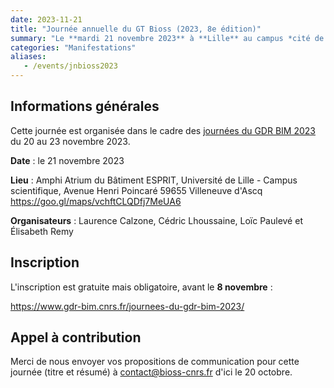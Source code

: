 ```yaml
---
date: 2023-11-21
title: "Journée annuelle du GT Bioss (2023, 8e édition)"
summary: "Le **mardi 21 novembre 2023** à **Lille** au campus *cité de scientifique* de Villeneuve d'Ascq"
categories: "Manifestations"
aliases:
   - /events/jnbioss2023
---
```



## Informations générales

Cette journée est organisée dans le cadre des [journées du GDR BIM 2023](https://www.gdr-bim.cnrs.fr/journees-du-gdr-bim-2023/
) du 20 au 23 novembre 2023.

**Date** : le 21 novembre 2023

**Lieu** : Amphi Atrium du Bâtiment ESPRIT, Université de Lille - Campus scientifique, Avenue Henri Poincaré 59655 Villeneuve d'Ascq <https://goo.gl/maps/vchftCLQDfj7MeUA6>

**Organisateurs** : Laurence Calzone, Cédric Lhoussaine, Loïc Paulevé et Élisabeth Remy



## Inscription

L'inscription est gratuite mais obligatoire, avant le **8 novembre** :

https://www.gdr-bim.cnrs.fr/journees-du-gdr-bim-2023/

## Appel à contribution

Merci de nous envoyer vos propositions de communication pour cette journée (titre et résumé) à [contact@bioss-cnrs.fr](mailto:contact@bioss-cnrs.fr) d'ici le 20 octobre.
